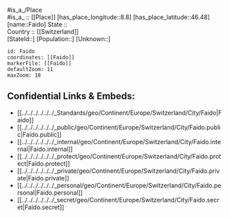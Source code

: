 ﻿---
location: [46.48,8.8] 
mapzoom: [7,12] 
mapmarker: city 
type: City
tags:
- geo/City


SpocWebEntityId: 30115
isDeleted: false
confidential: public

---
#is_a_/Place  
#is_a_ :: [[Place]] 
[has_place_longitude::8.8] 
[has_place_latitude::46.48] 
[name::Faido] 
State ::  
Country :: [[Switzerland]]  
[StateId::] 
[Population::] 
[Unknown::] 


```leaflet
id: Faido
coordinates: [[Faido]] 
markerFile: [[Faido]] 
defaultZoom: 11 
maxZoom: 18
```


## Confidential Links & Embeds: 
- [[../../../../../../_Standards/geo/Continent/Europe/Switzerland/City/Faido|Faido]] 
- [[../../../../../../_public/geo/Continent/Europe/Switzerland/City/Faido.public|Faido.public]] 
- [[../../../../../../_internal/geo/Continent/Europe/Switzerland/City/Faido.internal|Faido.internal]] 
- [[../../../../../../_protect/geo/Continent/Europe/Switzerland/City/Faido.protect|Faido.protect]] 
- [[../../../../../../_private/geo/Continent/Europe/Switzerland/City/Faido.private|Faido.private]] 
- [[../../../../../../_personal/geo/Continent/Europe/Switzerland/City/Faido.personal|Faido.personal]] 
- [[../../../../../../_secret/geo/Continent/Europe/Switzerland/City/Faido.secret|Faido.secret]] 
